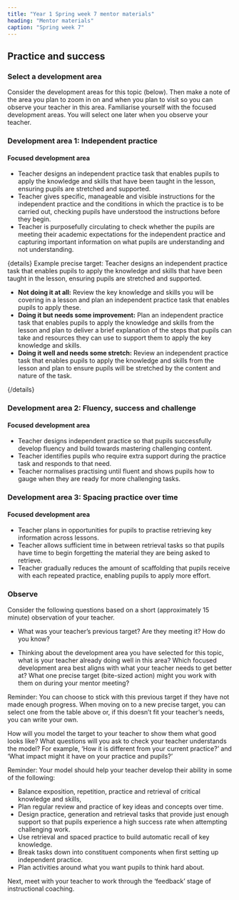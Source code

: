```yaml
---
title: "Year 1 Spring week 7 mentor materials"
heading: "Mentor materials"
caption: "Spring week 7"
---
```



## Practice and success

### Select a development area

Consider the development areas for this topic (below). Then make a note of the area you plan to zoom in on and when you plan to visit so you can observe your teacher in this area. Familiarise yourself with the focused development areas. You will select one later when you observe your teacher.

### Development area 1: Independent practice

#### Focused development area     
- Teacher designs an independent practice task that enables pupils to apply the knowledge and skills that have been taught in the lesson, ensuring pupils are stretched and supported.
- Teacher gives specific, manageable and visible instructions for the independent practice and the conditions in which the practice is to be carried out, checking pupils have understood the instructions before they begin. 
- Teacher is purposefully circulating to check whether the pupils are meeting their academic expectations for the independent practice and capturing important information on what pupils are understanding and not understanding. 

{details}
Example precise target: Teacher designs an independent practice task that enables pupils to apply the knowledge and skills that have been taught in the lesson, ensuring pupils are stretched and supported.


- **Not doing it at all:** Review the key knowledge and skills you will be covering in a lesson and plan an independent practice task that enables pupils to apply these.
- **Doing it but needs some improvement:** Plan an independent practice task that enables pupils to apply the knowledge and skills from the lesson and plan to deliver a brief explanation of the steps that pupils can take and resources they can use to support them to apply the key knowledge and skills.
- **Doing it well and needs some stretch:** Review an independent practice task that enables pupils to apply the knowledge and skills from the lesson and plan to ensure pupils will be stretched by the content and nature of the task.

{/details}


### Development area 2: Fluency, success and challenge

#### Focused development area     

- Teacher designs independent practice so that pupils successfully develop fluency and build towards mastering challenging content. 
- Teacher identifies pupils who require extra support during the practice task and responds to that need. 
- Teacher normalises practising until fluent and shows pupils how to gauge when they are ready for more challenging tasks.                                                                                                                                                                                                                                                                                    

### Development area 3: Spacing practice over time

#### Focused development area     

- Teacher plans in opportunities for pupils to practise retrieving key information across lessons. 
- Teacher allows sufficient time in between retrieval tasks so that pupils have time to begin forgetting the material they are being asked to retrieve. 
- Teacher gradually reduces the amount of scaffolding that pupils receive with each repeated practice, enabling pupils to apply more effort.                                                                                                                                                                                                                                                   

### Observe

Consider the following questions based on a short (approximately 15 minute) observation of your teacher.

- What was your teacher’s previous target? Are they meeting it? How do you know?

- Thinking about the development area you have selected for this topic, what is your teacher already doing well in this area? Which focused development area best aligns with what your teacher needs to get better at? What one precise target (bite-sized action) might you work with them on during your mentor meeting?

Reminder: You can choose to stick with this previous target if they have not made enough progress. When moving on to a new precise target, you can select one from the table above or, if this doesn’t fit your teacher’s needs, you can write your own.

How will you model the target to your teacher to show them what good looks like? What questions will you ask to check your teacher understands the model? For example, ‘How it is different from your current practice?’ and ‘What impact might it have on your practice and pupils?’

Reminder: Your model should help your teacher develop their ability in some of the following:

- Balance exposition, repetition, practice and retrieval of critical knowledge and skills,
- Plan regular review and practice of key ideas and concepts over time.
- Design practice, generation and retrieval tasks that provide just enough support so that pupils experience a high success rate when attempting challenging work.
- Use retrieval and spaced practice to build automatic recall of key knowledge.
- Break tasks down into constituent components when first setting up independent practice.
- Plan activities around what you want pupils to think hard about.

Next, meet with your teacher to work through the ‘feedback’ stage of instructional coaching.

